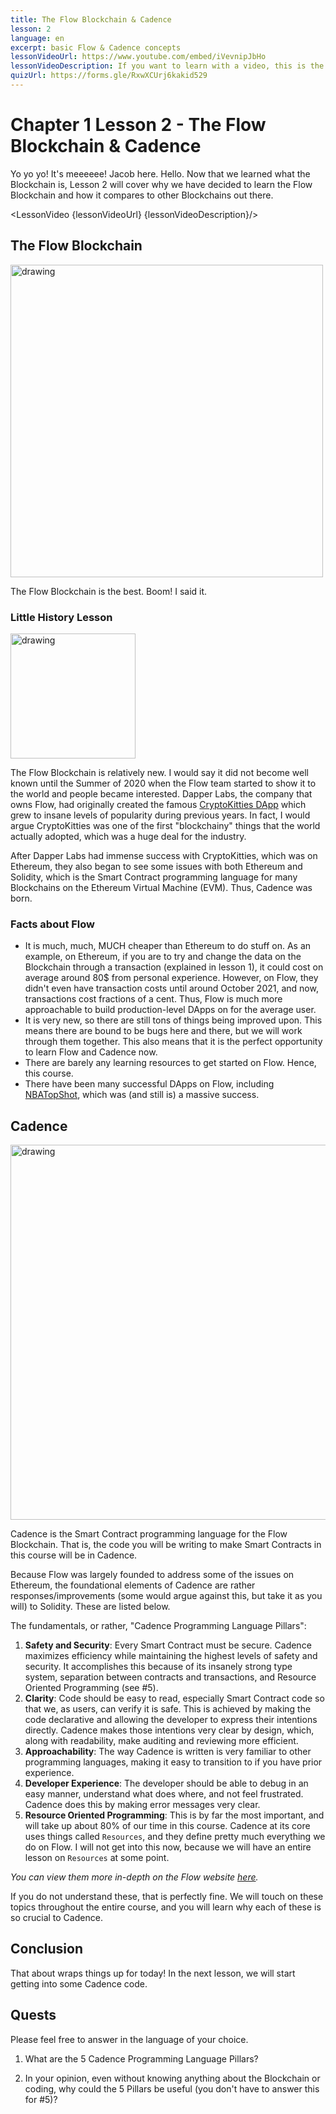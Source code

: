 ```yaml
---
title: The Flow Blockchain & Cadence
lesson: 2
language: en
excerpt: basic Flow & Cadence concepts
lessonVideoUrl: https://www.youtube.com/embed/iVevnipJbHo
lessonVideoDescription: If you want to learn with a video, this is the way to do it.
quizUrl: https://forms.gle/RxwXCUrj6kakid529
---
```


<script>
  import LessonVideo from '$lib/components/atoms/LessonVideo.svelte';   
</script>

# Chapter 1 Lesson 2 - The Flow Blockchain & Cadence

Yo yo yo! It's meeeeee! Jacob here. Hello. Now that we learned what the Blockchain is, Lesson 2 will cover why we have decided to learn the Flow Blockchain and how it compares to other Blockchains out there.

<LessonVideo {lessonVideoUrl} {lessonVideoDescription}/>

## The Flow Blockchain

<img src="/courses/beginner-cadence/flowb.png" alt="drawing" width="500"/>

The Flow Blockchain is the best. Boom! I said it.

### Little History Lesson

<img src="/courses/beginner-cadence/cryptokitty.png" alt="drawing" width="200"/>

The Flow Blockchain is relatively new. I would say it did not become well known until the Summer of 2020 when the Flow team started to show it to the world and people became interested. Dapper Labs, the company that owns Flow, had originally created the famous [CryptoKitties DApp](https://www.cryptokitties.co/) which grew to insane levels of popularity during previous years. In fact, I would argue CryptoKitties was one of the first "blockchainy" things that the world actually adopted, which was a huge deal for the industry.

After Dapper Labs had immense success with CryptoKitties, which was on Ethereum, they also began to see some issues with both Ethereum and Solidity, which is the Smart Contract programming language for many Blockchains on the Ethereum Virtual Machine (EVM). Thus, Cadence was born.

### Facts about Flow

- It is much, much, MUCH cheaper than Ethereum to do stuff on. As an example, on Ethereum, if you are to try and change the data on the Blockchain through a transaction (explained in lesson 1), it could cost on average around 80$ from personal experience. However, on Flow, they didn't even have transaction costs until around October 2021, and now, transactions cost fractions of a cent. Thus, Flow is much more approachable to build production-level DApps on for the average user.
- It is very new, so there are still tons of things being improved upon. This means there are bound to be bugs here and there, but we will work through them together. This also means that it is the perfect opportunity to learn Flow and Cadence now.
- There are barely any learning resources to get started on Flow. Hence, this course.
- There have been many successful DApps on Flow, including [NBATopShot](https://nbatopshot.com/), which was (and still is) a massive success.

## Cadence

<img src="/courses/beginner-cadence/cadence.png" alt="drawing" width="600"/>

Cadence is the Smart Contract programming language for the Flow Blockchain. That is, the code you will be writing to make Smart Contracts in this course will be in Cadence.

Because Flow was largely founded to address some of the issues on Ethereum, the foundational elements of Cadence are rather responses/improvements (some would argue against this, but take it as you will) to Solidity. These are listed below.

The fundamentals, or rather, "Cadence Programming Language Pillars":

1. **Safety and Security**: Every Smart Contract must be secure. Cadence maximizes efficiency while maintaining the highest levels of safety and security. It accomplishes this because of its insanely strong type system, separation between contracts and transactions, and Resource Oriented Programming (see #5).
2. **Clarity**: Code should be easy to read, especially Smart Contract code so that we, as users, can verify it is safe. This is achieved by making the code declarative and allowing the developer to express their intentions directly. Cadence makes those intentions very clear by design, which, along with readability, make auditing and reviewing more efficient.
3. **Approachability**: The way Cadence is written is very familiar to other programming languages, making it easy to transition to if you have prior experience.
4. **Developer Experience**: The developer should be able to debug in an easy manner, understand what does where, and not feel frustrated. Cadence does this by making error messages very clear.
5. **Resource Oriented Programming**: This is by far the most important, and will take up about 80% of our time in this course. Cadence at its core uses things called `Resources`, and they define pretty much everything we do on Flow. I will not get into this now, because we will have an entire lesson on `Resources` at some point.

_You can view them more in-depth on the Flow website [here](https://docs.onflow.org/cadence/#cadences-programming-language-pillars)._

If you do not understand these, that is perfectly fine. We will touch on these topics throughout the entire course, and you will learn why each of these is so crucial to Cadence.

## Conclusion

That about wraps things up for today! In the next lesson, we will start getting into some Cadence code.

## Quests

Please feel free to answer in the language of your choice.

1. What are the 5 Cadence Programming Language Pillars?

2. In your opinion, even without knowing anything about the Blockchain or coding, why could the 5 Pillars be useful (you don't have to answer this for #5)?